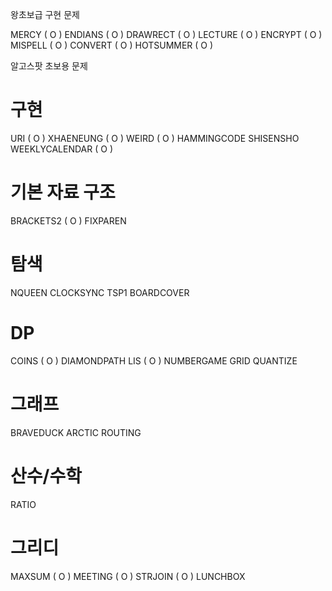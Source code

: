 왕초보급 구현 문제

MERCY ( O )
ENDIANS ( O )
DRAWRECT ( O )
LECTURE ( O )
ENCRYPT ( O )
MISPELL ( O )
CONVERT ( O )
HOTSUMMER ( O )


알고스팟 초보용 문제

# 구현
URI ( O )
XHAENEUNG ( O )
WEIRD ( O )
HAMMINGCODE
SHISENSHO
WEEKLYCALENDAR ( O )

# 기본 자료 구조
BRACKETS2 ( O )
FIXPAREN

# 탐색
NQUEEN
CLOCKSYNC
TSP1
BOARDCOVER

# DP
COINS ( O )
DIAMONDPATH
LIS ( O )
NUMBERGAME
GRID
QUANTIZE

# 그래프
BRAVEDUCK
ARCTIC
ROUTING

# 산수/수학
RATIO

# 그리디
MAXSUM ( O )
MEETING ( O )
STRJOIN ( O )
LUNCHBOX